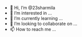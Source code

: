 - 👋 Hi, I’m @23sharmila
- 👀 I’m interested in ...
- 🌱 I’m currently learning ...
- 💞️ I’m looking to collaborate on ...
- 📫 How to reach me ...

<!---
23sharmila/23sharmila is a ✨ special ✨ repository because its `README.md` (this file) appears on your GitHub profile.
You can click the Preview link to take a look at your changes.
--->
